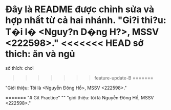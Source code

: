 
Đây là README được chỉnh sửa và hợp nhất từ cả hai nhánh.
"Gi?i thi?u: T�i l� <Nguy?n D�ng H?>, MSSV <222598>." 
<<<<<<< HEAD
sở thich: ăn và ngủ
=======
sở thích: chơi
>>>>>>> feature-update-B
=======

"Giới thiệu: Tôi là <Nguyễn Đông Hồ>, MSSV <222598>." 

=======
"# Git Practice" 
"" 
"giới thiệu: tôi là Nguyễn Đông Hồ, MSSV <222598>." 

